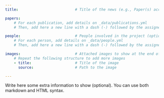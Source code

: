 ```yaml
---
title:                          # Title of the news (e.g., Paper(s) accepted at [Acronym])

papers:
    # For each publication, add details on _data/publications.yml
    # Then, add here a new line with a dash (-) followed by the assigned "id"

people:                         # People involved in the project (optional)
    # For each person, add details on _data/people.yml
    # Then, add here a new line with a dash (-) followed by the assigned "id"

images:                         # Attached images to show at the end of the page (optional)
    # Repeat the following structure to add more images
    - title:                    # Title of the image
      source:                   # Path to the image

---
```


Write here some extra information to show (optional). You can use both markdown and HTML syntax.